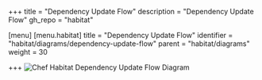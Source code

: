+++
title = "Dependency Update Flow"
description = "Dependency Update Flow"
gh_repo = "habitat"

[menu]
  [menu.habitat]
    title = "Dependency Update Flow"
    identifier = "habitat/diagrams/dependency-update-flow"
    parent = "habitat/diagrams"
    weight = 30

+++
![Chef Habitat Dependency Update Flow Diagram](/images/habitat/habitat-dependency-update-flow.png)

